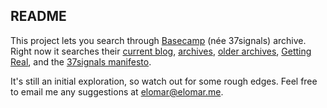 ## README

This project lets you search through [Basecamp](https://basecamp.com) (née 37signals) archive. Right now it searches their [current blog](https://m.signalvnoise.com), [archives](https://signalvnoise.com/archives/), [older archives](https://signalvnoise.com/older_archives.php), [Getting Real](http://gettingreal.37signals.com), and the [37signals manifesto](https://37signals.com/manifesto).

It's still an initial exploration, so watch out for some rough edges. Feel free to email me any suggestions at [elomar@elomar.me](mailto:elomar@elomar.me).
